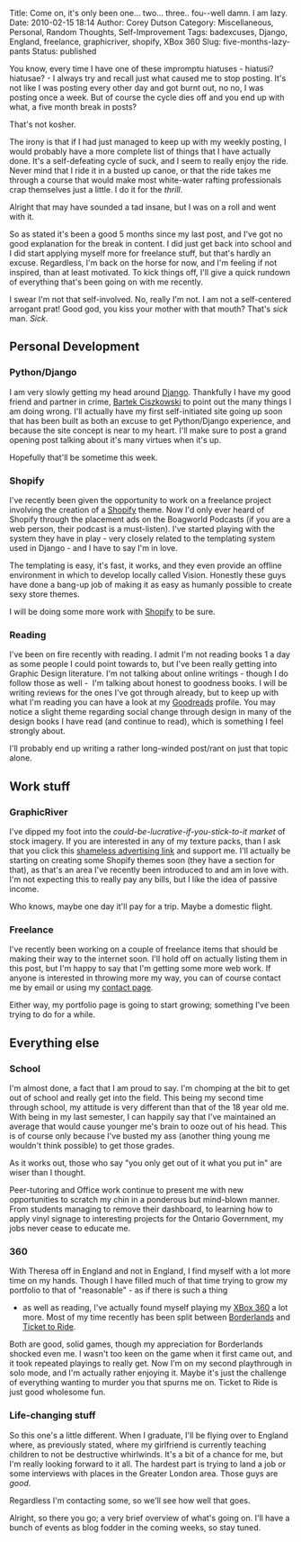 Title: Come on, it's only been one... two... three.. fou--well damn. I am lazy.
Date: 2010-02-15 18:14
Author: Corey Dutson
Category: Miscellaneous, Personal, Random Thoughts, Self-Improvement
Tags: badexcuses, Django, England, freelance, graphicriver, shopify, XBox 360
Slug: five-months-lazy-pants
Status: published

You know, every time I have one of these impromptu hiatuses - hiatusi?
hiatusae? - I always try and recall just what caused me to stop posting.
It's not like I was posting every other day and got burnt out, no no, I
was posting once a week. But of course the cycle dies off and you end up
with what, a five month break in posts?

That's not kosher.

The irony is that if I had just managed to keep up with my weekly
posting, I would probably have a more complete list of things that I
have actually done. It's a self-defeating cycle of suck, and I seem to
really enjoy the ride. Never mind that I ride it in a busted up canoe,
or that the ride takes me through a course that would make most
white-water rafting professionals crap themselves just a little. I do it
for the *thrill*.

Alright that may have sounded a tad insane, but I was on a roll and went
with it.

So as stated it's been a good 5 months since my last post, and I've got
no good explanation for the break in content. I did just get back into
school and I did start applying myself more for freelance stuff, but
that's hardly an excuse. Regardless, I'm back on the horse for now, and
I'm feeling if not inspired, than at least motivated. To kick things
off, I'll give a quick rundown of everything that's been going on with
me recently.

I swear I'm not that self-involved. No, really I'm not. I am not a
self-centered arrogant prat! Good god, you kiss your mother with that
mouth? That's *sick* man. *Sick*.<!--more-->

Personal Development
--------------------

### Python/Django

I am very slowly getting my head around
[Django](http://www.djangoproject.com/ "The Django Project"). Thankfully
I have my good friend and partner in crime, [Bartek
Ciszkowski](http://bart.whahay.net/ "Bartek Ciszkowski") to point out
the many things I am doing wrong. I'll actually have my first
self-initiated site going up soon that has been built as both an excuse
to get Python/Django experience, and because the site concept is near to
my heart. I'll make sure to post a grand opening post talking about it's
many virtues when it's up.

Hopefully that'll be sometime this week.

### Shopify

I've recently been given the opportunity to work on a freelance project
involving the creation of
a [Shopify](http://www.shopify.com/ "Shopify.com") theme. Now I'd only
ever heard of Shopify through the placement ads on the Boagworld
Podcasts (if you are a web person, their podcast is a must-listen). I've
started playing with the system they have in play - very closely related
to the templating system used in Django - and I have to say I'm in love.

The templating is easy, it's fast, it works, and they even provide an
offline environment in which to develop locally called Vision. Honestly
these guys have done a bang-up job of making it as easy as humanly
possible to create sexy store themes.

I will be doing some more work
with [Shopify](http://www.shopify.com/ "Shopify.com") to be sure.

### Reading

I've been on fire recently with reading. I admit I'm not reading books 1
a day as some people I could point towards to, but I've been really
getting into Graphic Design literature. I'm not talking about online
writings - though I do follow those as well -  I'm talking about honest
to goodness books. I will be writing reviews for the ones I've got
through already, but to keep up with what I'm reading you can have a
look at my
[Goodreads](http://www.goodreads.com/review/list/1198481-corey-dutson?shelf=read "Goodreads.com - Corey Dutson")
profile. You may notice a slight theme regarding social change through
design in many of the design books I have read (and continue to read),
which is something I feel strongly about.

I'll probably end up writing a rather long-winded post/rant on just that
topic alone.

Work stuff
----------

### GraphicRiver

I've dipped my foot into the *could-be-lucrative-if-you-stick-to-it
market* of stock imagery. If you are interested in any of my texture
packs, than I ask that you click this [shameless advertising
link](http://graphicriver.net/user/Corey%20Dutson/portfolio?ref=Corey%20Dutson "GraphicRiver.net - Corey Dutson")
and support me. I'll actually be starting on creating some Shopify
themes soon (they have a section for that), as that's an area I've
recently been introduced to and am in love with. I'm not expecting this
to really pay any bills, but I like the idea of passive income.

Who knows, maybe one day it'll pay for a trip. Maybe a domestic flight.

### Freelance

I've recently been working on a couple of freelance items that should be
making their way to the internet soon. I'll hold off on actually listing
them in this post, but I'm happy to say that I'm getting some more web
work. If anyone is interested in throwing more my way, you can of course
contact me by email or using my [contact
page](http://www.wallofscribbles.com/talk/ "Wallofscribbles.com - Contact Me").

Either way, my portfolio page is going to start growing; something I've
been trying to do for a while.

Everything else
---------------

### School

I'm almost done, a fact that I am proud to say. I'm chomping at the bit
to get out of school and really get into the field. This being my second
time through school, my attitude is very different than that of the 18
year old me. With being in my last semester, I can happily say that I've
maintained an average that would cause younger me's brain to ooze out of
his head. This is of course only because I've busted my ass (another
thing young me wouldn't think possible) to get those grades.

As it works out, those who say "you only get out of it what you put in"
are wiser than I thought.

Peer-tutoring and Office work continue to present me with new
opportunities to scratch my chin in a ponderous but mind-blown manner.
From students managing to remove their dashboard, to learning how to
apply vinyl signage to interesting projects for the Ontario Government,
my jobs never cease to educate me.

### 360

With Theresa off in England and not in England, I find myself with a lot
more time on my hands. Though I have filled much of that time trying to
grow my portfolio to that of "reasonable" - as if there is such a thing
- as well as reading, I've actually found myself playing my [XBox
360](http://www.wallofscribbles.com/2009/01/06/360-degrees-of-failure/ "Wallofscribbles.com - 360 Degrees of Failure")
a lot more. Most of my time recently has been split between
[Borderlands](http://www.xbox.com/en-US/games/b/borderlands/ "XBox.com - Borderlands")
and [Ticket to
Ride](http://www.xbox.com/en-US/games/t/tickettoridexboxlivearcade/ "XBox.com - Ticket to Ride").

Both are good, solid games, though my appreciation for Borderlands
shocked even me. I wasn't too keen on the game when it first came out,
and it took repeated playings to really get. Now I'm on my second
playthrough in solo mode, and I'm actually rather enjoying it. Maybe
it's just the challenge of everything wanting to murder you that spurns
me on. Ticket to Ride is just good wholesome fun.

### Life-changing stuff

So this one's a little different. When I graduate, I'll be flying over
to England where, as previously stated, where my girlfriend is currently
teaching children to not be destructive whirlwinds. It's a bit of a
chance for me, but I'm really looking forward to it all. The hardest
part is trying to land a job or some interviews with places in the
Greater London area. Those guys are *good*.

Regardless I'm contacting some, so we'll see how well that goes.

Alright, so there you go; a very brief overview of what's going on. I'll
have a bunch of events as blog fodder in the coming weeks, so stay
tuned.
